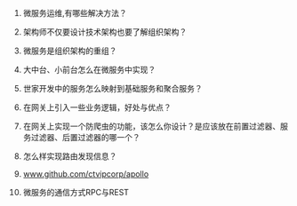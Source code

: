 1. 微服务运维,有哪些解决方法？

2. 架构师不仅要设计技术架构也要了解组织架构？

3. 微服务是组织架构的重组？

4. 大中台、小前台怎么在微服务中实现？

5. 世家开发中的服务怎么映射到基础服务和聚合服务？

6. 在网关上引入一些业务逻辑，好处与优点？

7. 在网关上实现一个防爬虫的功能，该怎么你设计？是应该放在前置过滤器、服务过滤器、后置过滤器的哪一个？

8. 怎么样实现路由发现信息？

9. www.github.com/ctvipcorp/apollo

10. 微服务的通信方式RPC与REST


